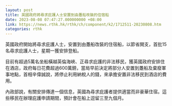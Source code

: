 ```yaml
---
layout: post
title: 英國政府將尋求庇護人士安置到由躉船改裝的住宿船
date: 2023-08-08 07:47:27.000000000 +08:00
link: https://news.rthk.hk/rthk/ch/component/k2/1712511-20230808.htm
categories: rthk
---
```


英國政府開始將尋求庇護人士，安置到由躉船改裝的住宿船，以節省開支，首批15名尋求庇護人士，星期一獲安排登船。

目前有超過5萬名坐船橫越英倫海峽、正尋求庇護的非法移民，獲英國政府安排住在酒店，政府每日花費超過600萬鎊，當局早前決定將部分人安置到躉船及棄廢軍事地點，首相辛偉誠說，將停止利用納稅人的錢，來承擔安置非法移民到酒店的費用。

內政部說，有關安排傳達一個信息，英國為尋求庇護者提供適當而非豪華住宿。這些移民在辦理庇護申請期間，預計會在船上逗留三至九個月。
